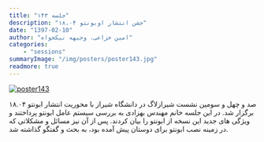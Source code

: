 ```yaml
---
title: "جلسه ۱۴۳"
description: "جشن انتشار اوبونتو ۱۸.۰۴"
date: "1397-02-10"
author: "امین خزاعی، وجیهه نیکخواه"
categories:
    - "sessions"
summaryImage: "/img/posters/poster143.jpg"
readmore: true
---
```

[![poster143](../../img/posters/poster143.jpg)](../../img/poster143.jpg)

صد و چهل و سومین نشست شیرازلاگ در دانشگاه شیراز با محوریت انتشار ابونتو ۱۸.۰۴ برگزار شد. در این جلسه خانم مهندس بهزادی به بررسی سیستم عامل ابونتو پرداختند و ویژگی های جدید این نسخه از ابونتو را بیان کردند. پس از آن نیز مسائل و مشکلاتی که در زمینه نصب ابونتو برای دوستان پیش آمده بود، به بحث و گفتگو گذاشته شد.
